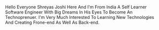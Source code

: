Hello Everyone Shreyas Joshi Here And I'm From India A Self Learner Software Engineer
With Big Dreams In His Eyes To Become An Technoprenuer.
I'm Very Much Interested To Learning New Technologies And Creating Frone-end As Well As Back-end.
